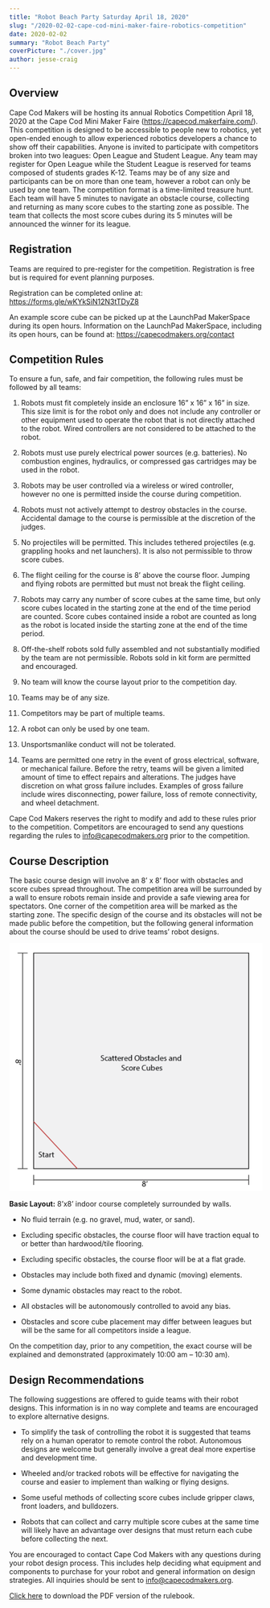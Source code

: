 ```yaml
---
title: "Robot Beach Party Saturday April 18, 2020"
slug: "/2020-02-02-cape-cod-mini-maker-faire-robotics-competition"
date: 2020-02-02
summary: "Robot Beach Party"
coverPicture: "./cover.jpg"
author: jesse-craig
---
```



## Overview

Cape Cod Makers will be hosting its annual Robotics Competition April 18, 2020 at the Cape Cod Mini Maker Faire (https://capecod.makerfaire.com/). This competition is designed to be accessible to people new to robotics, yet open-ended enough to allow experienced robotics developers a chance to show off their capabilities. Anyone is invited to participate with competitors broken into two leagues: Open League and Student League. Any team may register for Open League while the Student League is reserved for teams composed of students grades K-12. Teams may be of any size and participants can be on more than one team, however a robot can only be used by one team. The competition format is a time-limited treasure hunt. Each team will have 5 minutes to navigate an obstacle course, collecting and returning as many score cubes to the starting zone as possible. The team that collects the most score cubes during its 5 minutes will be announced the winner for its league.

## Registration

Teams are required to pre-register for the competition. Registration is free but is required for event planning purposes.

Registration can be completed online at:  ​https://forms.gle/wKYkSiN12N3tTDyZ8 

An example score cube can be picked up at the LaunchPad MakerSpace during its open hours. Information on the LaunchPad MakerSpace, including its open hours, can be found at: https://capecodmakers.org/contact

## Competition Rules

To ensure a fun, safe, and fair competition, the following rules must be followed by all teams:

1. Robots must fit completely inside an enclosure 16” x 16” x 16” in size. This size limit is for the robot only and does not include any controller or other equipment used to operate the robot that is not directly attached to the robot. Wired controllers are not considered to be attached to the robot.

2. Robots must use purely electrical power sources (e.g. batteries). No combustion engines, hydraulics, or compressed gas cartridges may be used in the robot.

3. Robots may be user controlled via a wireless or wired controller, however no one is permitted inside the course during competition.

4. Robots must not actively attempt to destroy obstacles in the course. Accidental damage to the course is permissible at the discretion of the judges.

5. No projectiles will be permitted. This includes tethered projectiles (e.g. grappling hooks and net launchers). It is also not permissible to throw score cubes.

6. The flight ceiling for the course is 8’ above the course floor. Jumping and flying robots are permitted but must not break the flight ceiling.

7. Robots may carry any number of score cubes at the same time, but only score cubes located in the starting zone at the end of the time period are counted. Score cubes contained inside a robot are counted as long as the robot is located inside the starting zone at the end of the time period.

8. Off-the-shelf robots sold fully assembled and not substantially modified by the team are not permissible. Robots sold in kit form are permitted and encouraged.

9. No team will know the course layout prior to the competition day.

10. Teams may be of any size.

11. Competitors may be part of multiple teams.

12. A robot can only be used by one team.

13. Unsportsmanlike conduct will not be tolerated.

14. Teams are permitted one retry in the event of gross electrical, software, or mechanical failure. Before the retry, teams will be given a limited amount of time to effect repairs and alterations. The judges have discretion on what gross failure includes. Examples of gross failure include wires disconnecting, power failure, loss of remote connectivity, and wheel detachment.

Cape Cod Makers reserves the right to modify and add to these rules prior to the competition. Competitors are encouraged to send any questions regarding the rules to info@capecodmakers.org prior to the competition.

## Course Description

The basic course design will involve an 8’ x 8’ floor with obstacles and score cubes spread throughout. The competition area will be surrounded by a wall to ensure robots remain inside and provide a safe viewing area for spectators. One corner of the competition area will be marked as the starting zone. The specific design of the course and its obstacles will not be made public before the competition, but the following general information about the course should be used to drive teams’ robot designs.

![Basic Layout](./layout.png)

**Basic Layout:** 8’x8’ indoor course completely surrounded by walls.

- No fluid terrain (e.g. no gravel, mud, water, or sand).

- Excluding specific obstacles, the course floor will have traction equal to or better than hardwood/tile flooring.

- Excluding specific obstacles, the course floor will be at a flat grade.

- Obstacles may include both fixed and dynamic (moving) elements.

- Some dynamic obstacles may react to the robot.

- All obstacles will be autonomously controlled to avoid any bias.

- Obstacles and score cube placement may differ between leagues but will be the same for all competitors inside a league.

On the competition day, prior to any competition, the exact course will be explained and demonstrated (approximately 10:00 am – 10:30 am).

## Design Recommendations

The following suggestions are offered to guide teams with their robot designs. This information is in no way complete and teams are encouraged to explore alternative designs.

- To simplify the task of controlling the robot it is suggested that teams rely on a human operator to remote control the robot. Autonomous designs are welcome but generally involve a great deal more expertise and development time.

- Wheeled and/or tracked robots will be effective for navigating the course and easier to implement than walking or flying designs.

- Some useful methods of collecting score cubes include gripper claws, front loaders, and bulldozers.

- Robots that can collect and carry multiple score cubes at the same time will likely have an advantage over designs that must return each cube before collecting the next.

You are encouraged to contact Cape Cod Makers with any questions during your robot design process. This includes help deciding what equipment and components to purchase for your robot and general information on design strategies. All inquiries should be sent to
[info@capecodmakers.org](mailto:info@capecodmakers.org).


[Click here](./cape-cod-mini-maker-faire-robotics-competition-rulebook.pdf) to download the PDF version of the rulebook.
